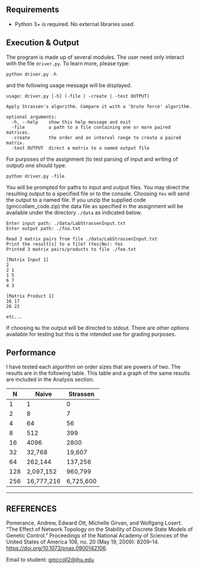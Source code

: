 
## Requirements

  * Python 3+ is required. No external libraries used.

## Execution & Output

The program is made up of several modules. The user need only interact with the file `driver.py`. To learn more, please type: 

```
python driver.py -h
```

and the following usage message will be displayed.

```
usage: driver.py [-h] (-file | -create | -test OUTPUT)

Apply Strassen's algorithm. Compare it with a 'brute force' algorithm.

optional arguments:
  -h, --help    show this help message and exit
  -file         a path to a file containing one or more paired matrices.
  -create       the order and an interval range to create a paired matrix.
  -test OUTPUT  direct a matrix to a named output file
```

For purposes of the assignment (to test parsing of input and writing of output) one should type:

```
python driver.py -file
```

You will be prompted for paths to input and output files. You may direct the resulting output to a specified file or to the console. Choosing `Yes` will send the output to a named file. If you unzip the supplied code (gmccollam_code.zip) the data file as specified in the assignment will be available under the directory `./data` as indicated below.

```
Enter input path: ./data/LabStrassenInput.txt
Enter output path: ./foo.txt

Read 3 matrix pairs from file ./data/LabStrassenInput.txt
Print the result[s] to a file? (Yes|No): Yes
Printed 3 matrix pairs/products to file ./foo.txt

[Matrix Input 1]
2
2 1
1 5
6 7
4 3

[Matrix Product 1]
16 17
26 22

etc...
```

If choosing `No` the output will be directed to stdout. There are other options available for testing but this is the intended use for grading purposes.

## Performance

I have tested each algorithm on order sizes that are powers of two. The results are in the following table. This table and a graph of the same results are included in the Analysis section. 

| N   | Naive      | Strassen  |
|-----|------------|-----------|
| 1   | 1          | 0         |
| 2   | 8          | 7         |
| 4   | 64         | 56        |
| 8   | 512        | 399       |
| 16  | 4096       | 2800      |
| 32  | 32,768     | 19,607    |
| 64  | 262,144    | 137,256   |
| 128 | 2,097,152  | 960,799   |
| 256 | 16,777,216 | 6,725,600 |

---

## REFERENCES
Pomerance, Andrew, Edward Ott, Michelle Girvan, and Wolfgang Losert. “The Effect of Network Topology on the Stability of Discrete State Models of Genetic Control.” Proceedings of the National Academy of Sciences of the United States of America 106, no. 20 (May 19, 2009): 8209–14. https://doi.org/10.1073/pnas.0900142106.


 Email to student: gmccoll2@jhu.edu